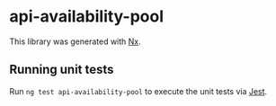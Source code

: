 # api-availability-pool

This library was generated with [Nx](https://nx.dev).

## Running unit tests

Run `ng test api-availability-pool` to execute the unit tests via [Jest](https://jestjs.io).
